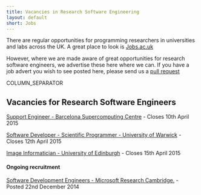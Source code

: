 ```yaml
---
title: Vacancies in Research Software Engineering
layout: default
short: Jobs
---
```


There are regular opportunities for programming researchers in universities and labs across the UK.
A great place to look is [Jobs.ac.uk](http://www.jobs.ac.uk/)

However, where we are made aware of great opportunities for research software engineers, we advertise these here where we can. If you have a job advert you wish to see posted here, please send us a [pull request](https://github.com/UKRSE/UKRSE.github.io) 

COLUMN_SEPARATOR

Vacancies for Research Software Engineers
-----------------------

[Support Engineer - Barcelona Supercomputing Centre](http://www.bsc.es/about-bsc/employment/vacancies/hiest-se-placement) - Closes 10th April 2015

[Software Developer - Scientific Programmer - University of Warwick](http://www.jobs.ac.uk/job/ATT816/software-engineer-scientific-programmer-75414-035/) - Closes 12th April 2015

[Image Informatician - University of Edinburgh](http://www.jobs.ac.uk/job/AKT229/image-informatician/) - Closes 15th April 2015

#### Ongoing recruitment

[Software Development Engineers - Microsoft Research Cambridge.](https://careers.microsoft.com/jobdetails.aspx?ss=&pg=0&so=&rw=1&jid=166206) - Posted 22nd December 2014
